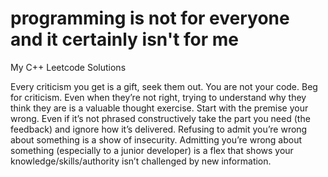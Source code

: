 # programming is not for everyone and it certainly isn't for me
My C++ Leetcode Solutions


Every criticism you get is a gift, seek them out. You are not your code. Beg for criticism. Even when they’re not right, trying to understand why they think they are is a valuable thought exercise. Start with the premise your wrong. Even if it’s not phrased constructively take the part you need (the feedback) and ignore how it’s delivered. Refusing to admit you’re wrong about something is a show of insecurity. Admitting you’re wrong about something (especially to a junior developer) is a flex that shows your knowledge/skills/authority isn’t challenged by new information.
